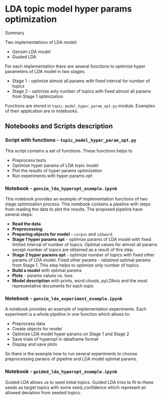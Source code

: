 # LDA topic model hyper params optimization

Summary

Two implementations of LDA model:
- Gensim LDA model
- Guided LDA

For each implementation there are several functions to optimize hyper parameters of LDA model in two stages:
- Stage 1 - optimize almost all params with fixed interval for number of topics
- Stage 2 - optimize anly number of topics with fixed almost all params from Stage 1 optimization

Functions are stored in `topic_model_hyper_param_opt.py` module.
Examples of their application are in notebooks.

## Notebooks and Scripts description

### Script with functions - `topic_model_hyper_param_opt.py`
This script contains a set of functions. These functions helps to 
- Preprocess texts
- Optimize hyper params of LDA topic model
- Plot the results of hyper params optimization
- Run experiments with hyper params opt


### Notebook - `gensim_lda_hyperopt_example.ipynb`
This notebook provides an example of implementation functions of two stage optimization process.
This notebook contains a pipeline with steps from reading the data to plot the results.
The proposed pipeline have several steps:
- **Read the data**.
- **Preprocessing**.
- **Preparing objects for model** - `corpus` and `id2word`.
- **Stage 1 hyper params opt** - optimize params of LDA model with fixed limited interval of number of topics. Optimal values for almost all params except number of topics are obtained as a result of this step.
- **Stage 2 hyper params opt** -  optimize number of topics with fixed other params of LDA model. Fixed other params - obtained optimal params from Stage 1. This step helps to optimize only number of topics.
- **Build a model** with optimal params
- **Plots** - params values vs. loss
- **Model description** with prints, word clouds, pyLDAvis and the most representative documents for each topic


### Notebook - `gensim_lda_experiment_example.ipynb`
A notebook provides an example of implementation experiments. Each experiment is a whole pipeline in one function which allows to:
- Preprocess data
- Create objects for model
- Optimize LDA model hyper params on Stage 1 and Stage 2
- Save trials of hyperopt in dataframe format
- Display and save plots

So there is the example how to run several experiments to choose preprocessing params of pipeline and LDA model optimal params.


### Notebook - `guided_lda_hyperopt_example.ipynb`

Guided LDA allows us to seed initial topics. Guided LDA tries to fit to these seeds as target topics with some seed_confidence which represent an allowed deviation from seeded topics.
